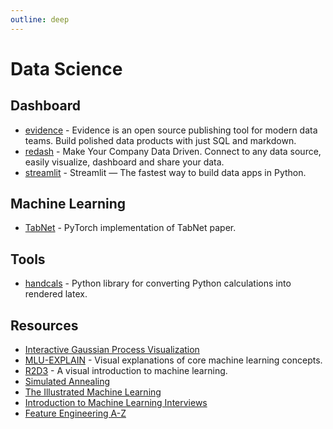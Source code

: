 ```yaml
---
outline: deep
---
```


# Data Science

## Dashboard

- [evidence](https://evidence.dev/) - Evidence is an open source publishing tool for modern data teams. Build polished data products with just SQL and markdown.
- [redash](https://redash.io/) - Make Your Company Data Driven. Connect to any data source, easily visualize, dashboard and share your data.
- [streamlit](https://github.com/streamlit/streamlit) - Streamlit — The fastest way to build data apps in Python.

## Machine Learning

- [TabNet](https://github.com/dreamquark-ai/tabnet) - PyTorch implementation of TabNet paper.

## Tools

- [handcals](https://github.com/connorferster/handcalcs) - Python library for converting Python calculations into rendered latex.

## Resources

- [Interactive Gaussian Process Visualization](http://www.infinitecuriosity.org/vizgp/)
- [MLU-EXPLAIN](https://mlu-explain.github.io/) - Visual explanations of core machine learning concepts.
- [R2D3](http://www.r2d3.us) - A visual introduction to machine learning.
- [Simulated Annealing](https://github.com/skylergrammer/SimulatedAnnealing)
- [The Illustrated Machine Learning](https://illustrated-machine-learning.github.io/index.html)
- [Introduction to Machine Learning Interviews](https://huyenchip.com/ml-interviews-book/)
- [Feature Engineering A-Z](https://feaz-book.com/)
